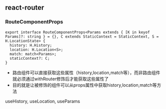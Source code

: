 ## react-router

### RouteComponentProps

```
export interface RouteComponentProps<Params extends { [K in keyof Params]?: string } = {}, C extends StaticContext = StaticContext, S = H.LocationState> {
  history: H.History;
  location: H.Location<S>;
  match: match<Params>;
  staticContext?: C;
}
```

- 路由组件可以直接获取这些属性（history,location,match等），而非路由组件就必须通过withRouter修饰后才能获取这些属性了
- 目的就是让被修饰的组件可以从props属性中获取history,location,match等方法

 useHistory, useLocation, useParams